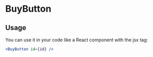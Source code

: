 # BuyButton

## Usage
You can use it in your code like a React component with the jsx tag:

```jsx
<BuyButton id={id} /> 
```